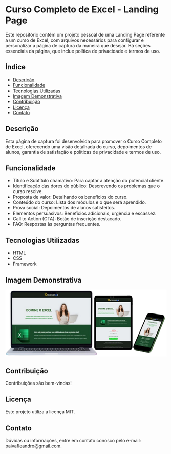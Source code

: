 # Curso Completo de Excel - Landing Page

Este repositório contém um projeto pessoal de uma Landing Page referente a um curso de Excel, com arquivos necessários para configurar e personalizar a página de captura da maneira que desejar. Há seções essenciais da página, que inclue política de privacidade e termos de uso.

## Índice

- [Descrição](#descrição)
- [Funcionalidade](#funcionalidade)
- [Tecnologias Utilizadas](#tecnologias-utilizadas)
- [Imagem Demonstrativa](#imagem-demonstrativa)
- [Contribuição](#contribuição)
- [Licença](#licença)
- [Contato](#contato)

## Descrição

Esta página de captura foi desenvolvida para promover o Curso Completo de Excel, oferecendo uma visão detalhada do curso, depoimentos de alunos, garantia de satisfação e políticas de privacidade e termos de uso.

## Funcionalidade

* Título e Subtítulo chamativo: Para captar a atenção do potencial cliente.
* Identificação das dores do público: Descrevendo os problemas que o curso resolve.
* Proposta de valor: Detalhando os benefícios do curso.
* Conteúdo do curso: Lista dos módulos e o que será aprendido.
* Prova social: Depoimentos de alunos satisfeitos.
* Elementos persuasivos: Benefícios adicionais, urgência e escassez.
* Call to Action (CTA): Botão de inscrição destacado.
* FAQ: Respostas às perguntas frequentes.

## Tecnologias Utilizadas

* HTML
* CSS
* Framework

## Imagem Demonstrativa

![](image/img-dispositivos.png)


## Contribuição

Contribuições são bem-vindas! 

## Licença

Este projeto utiliza a licença MIT.

## Contato

Dúvidas ou informações, entre em contato conosco pelo e-mail: paivafleandro@gmail.com.
